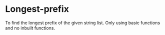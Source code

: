 # Longest-prefix
To find the longest prefix of the given string list. Only using basic functions and no inbuilt functions.
